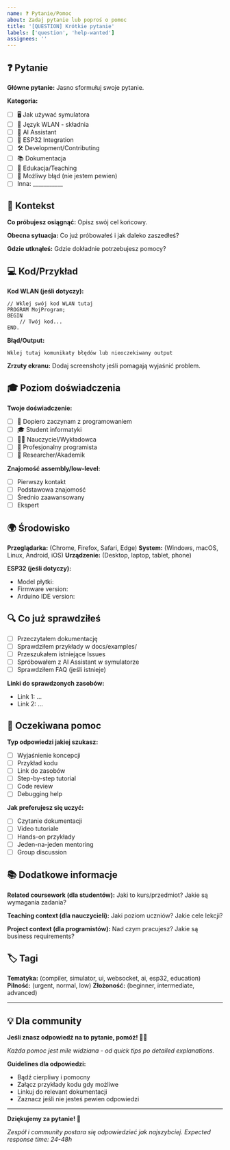 ```yaml
---
name: ❓ Pytanie/Pomoc
about: Zadaj pytanie lub poproś o pomoc
title: '[QUESTION] Krótkie pytanie'
labels: ['question', 'help-wanted']
assignees: ''
---
```


## ❓ Pytanie

**Główne pytanie:**
Jasno sformułuj swoje pytanie.

**Kategoria:**
- [ ] 🖥️ Jak używać symulatora
- [ ] 📝 Język WLAN - składnia
- [ ] 🤖 AI Assistant
- [ ] 🔗 ESP32 Integration  
- [ ] 🛠️ Development/Contributing
- [ ] 📚 Dokumentacja
- [ ] 🏫 Edukacja/Teaching
- [ ] 🐛 Możliwy błąd (nie jestem pewien)
- [ ] Inna: ___________

## 🎯 Kontekst

**Co próbujesz osiągnąć:**
Opisz swój cel końcowy.

**Obecna sytuacja:**
Co już próbowałeś i jak daleko zaszedłeś?

**Gdzie utknąłeś:**
Gdzie dokładnie potrzebujesz pomocy?

## 💻 Kod/Przykład

**Kod WLAN (jeśli dotyczy):**
```wlan
// Wklej swój kod WLAN tutaj
PROGRAM MojProgram;
BEGIN
    // Twój kod...
END.
```

**Błąd/Output:**
```
Wklej tutaj komunikaty błędów lub nieoczekiwany output
```

**Zrzuty ekranu:**
Dodaj screenshoty jeśli pomagają wyjaśnić problem.

## 🎓 Poziom doświadczenia

**Twoje doświadczenie:**
- [ ] 👶 Dopiero zaczynam z programowaniem
- [ ] 🎓 Student informatyki  
- [ ] 👨‍🏫 Nauczyciel/Wykładowca
- [ ] 💼 Profesjonalny programista
- [ ] 🔬 Researcher/Akademik

**Znajomość assembly/low-level:**
- [ ] Pierwszy kontakt
- [ ] Podstawowa znajomość
- [ ] Średnio zaawansowany
- [ ] Ekspert

## 🌍 Środowisko

**Przeglądarka:** (Chrome, Firefox, Safari, Edge)
**System:** (Windows, macOS, Linux, Android, iOS)
**Urządzenie:** (Desktop, laptop, tablet, phone)

**ESP32 (jeśli dotyczy):**
- Model płytki: 
- Firmware version: 
- Arduino IDE version: 

## 🔍 Co już sprawdziłeś

- [ ] Przeczytałem dokumentację
- [ ] Sprawdziłem przykłady w docs/examples/
- [ ] Przeszukałem istniejące Issues
- [ ] Spróbowałem z AI Assistant w symulatorze
- [ ] Sprawdziłem FAQ (jeśli istnieje)

**Linki do sprawdzonych zasobów:**
- Link 1: ...
- Link 2: ...

## 🎯 Oczekiwana pomoc

**Typ odpowiedzi jakiej szukasz:**
- [ ] Wyjaśnienie koncepcji
- [ ] Przykład kodu
- [ ] Link do zasobów
- [ ] Step-by-step tutorial
- [ ] Code review
- [ ] Debugging help

**Jak preferujesz się uczyć:**
- [ ] Czytanie dokumentacji
- [ ] Video tutoriale
- [ ] Hands-on przykłady
- [ ] Jeden-na-jeden mentoring
- [ ] Group discussion

## 📚 Dodatkowe informacje

**Related coursework (dla studentów):**
Jaki to kurs/przedmiot? Jakie są wymagania zadania?

**Teaching context (dla nauczycieli):**
Jaki poziom uczniów? Jakie cele lekcji?

**Project context (dla programistów):**
Nad czym pracujesz? Jakie są business requirements?

## 🏷️ Tagi

<!-- Pomóż nam skategoryzować twoje pytanie -->
**Tematyka:** (compiler, simulator, ui, websocket, ai, esp32, education)
**Pilność:** (urgent, normal, low)
**Złożoność:** (beginner, intermediate, advanced)

---

## 💡 Dla community

**Jeśli znasz odpowiedź na to pytanie, pomóż! 🙋‍♀️**

*Każda pomoc jest mile widziana - od quick tips po detailed explanations.*

**Guidelines dla odpowiedzi:**
- Bądź cierpliwy i pomocny
- Załącz przykłady kodu gdy możliwe
- Linkuj do relevant dokumentacji
- Zaznacz jeśli nie jesteś pewien odpowiedzi

---

**Dziękujemy za pytanie! 🤔**

*Zespół i community postara się odpowiedzieć jak najszybciej. Expected response time: 24-48h*